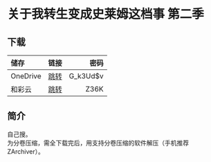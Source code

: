 # 关于我转生变成史莱姆这档事 第二季

## 下载

储存 | 链接 | 密码
:----------- | :-----------: | -----------:
 OneDrive | [跳转](https://xrzcloud-my.sharepoint.com/:f:/g/personal/xrz_xrzyun_ml/Eos5lSCuqNJApCMvwcDMI2QBUD6FLpQzBj7r5n-womTaGA?e=XQ98cv) | G_k3Ud$v
 和彩云 | [跳转](https://caiyun.139.com/m/i?185CDRMdDzSCr) | Z36K

## 简介

自己搜。  
为分卷压缩，需全下载完后，用支持分卷压缩的软件解压（手机推荐ZArchiver）。  
